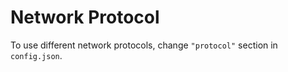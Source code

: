 # Network Protocol

To use different network protocols, change `"protocol"` section in `config.json`.